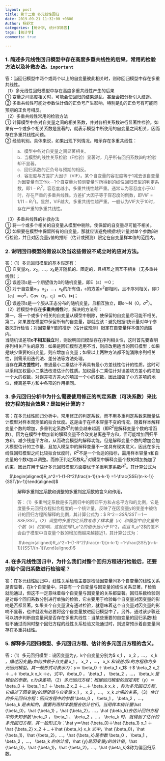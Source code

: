 ```yaml
---
layout: post
title: 第十二章 多元线性回归 
date: 2019-09-21 11:32:00 +0800
Author: 杨舒文
categories: [统计学, 统计学简答]
tags: [统计学]
comments: true

---
```


### 1. 简述多元线性回归模型中存在高度多重共线性的后果，常用的检验方法以及补救办法。`important`

答：当回归模型中两个或两个以上的自变量彼此相关时，则称回归模型中存在多重共线性。  
（1）多元线性回归模型中存在高度多重共线性产生的后果  
① 变量之间高度相关时，可能会使回归的结果混乱，甚至会把分析引入歧途。  
② 多重共线性可能对参数估计值的正负号产生影响，特别是$\beta_i$的正负号有可能同预期的正负号相反。  
（2）多重共线性常用的检验方法  
① 计算模型中各对自变量之间的相关系数，并对各相关系数进行显著性检验。如果有一个或多个相关系数是显著的，就表示模型中所使用的自变量之间相关，因而存在多重共线性问题。  
② 经验判别。具体来说，如果出现下列情况，暗示存在多重共线性：  

> a．模型中各对自变量之间显著相关。  
> b．当模型的线性关系检验（F检验）显著时，几乎所有回归系数βi的t检验却不显著。  
> c．回归系数的正负号与预期的相反。  
> d．容忍度与方差扩大因子（VIF）。某个自变量的容忍度等于1减去该自变量为因变量而其他k－1个自变量为预测变量时所得到的线性回归模型的判定系数，即$1-R_i^2$。容忍度越小，多重共线性越严重。通常认为容忍度小于0.1时，存在严重的多重共线性。方差扩大因子等于容忍度的倒数，即$VIF=1/(1-R_i^2)$。显然，VIF越大，多重共线性越严重。一般认为VIF大于10时，存在严重的多重共线性。	  

（3）多重共线性的补救办法  
① 将一个或多个相关的自变量从模型中剔除，使保留的自变量尽可能不相关。  
② 如果要在模型中保留所有的自变量，那就应该避免根据t统计量对单个参数β进行检验，并且对因变量y值的推断（估计或预测）限定在自变量样本值的范围内。



### 2. 说明回归模型的假设以及当这些假设不成立时的应对方法。

答：（1）多元回归模型的基本假定有：  
① 自变量$x_1$，$x_2$，…，$x_k$是非随机的、固定的，且相互之间互不相关（无多重共线性）；  
② 误差项ε是一个期望值为0的随机变量，即E（ε）＝0；  
③ 对于自变量$x_1$，$x_2$，…，$x_k$的所有值，ε的方差$\sigma^2$都相同，且不序列相关，即D（$\varepsilon_i$）＝$\sigma^2$，Cov（$\varepsilon_i$，$\varepsilon_j$）＝0，i≠j；  
④ 误差项ε是一个服从正态分布的随机变量，且相互独立，即ε～N（0，$\sigma^2$）。   
（2）若模型中存在**多重共线性**时，解决的方法有：  
第一，将一个或多个相关的自变量从模型中剔除，使保留的自变量尽可能不相关。  
第二，如果要在模型中保留所有的自变量，那就应该：避免根据t统计量对单个参数β进行检验；对因变量Y值的推断（估计或预测）限定在自变量样本值的范围内。  
当随机误差项**ε不相互独立**时，则说明回归模型存在序列相关性，这时首先要查明序列相关产生的原因：如果是回归模型选用不当，则应改用适当的回归模型；如果是缺少重要的自变量，则应增加自变量；如果以上两种方法都不能消除序列相关性，则需采用迭代法、差分法等方法处理。  
当存在**异方差性**时，普通最小二乘估计不再具有最小方差线性估计的性质，这时可以采用加权最小二乘法改进估计的性质。加权最小二乘估计对误差项方差小的项加一个大的权数，对误差项方差大的项加一个小的权数，因此加强了小方差项的地位，使离差平方和中各项的作用相同。  



### 3. 多元回归分析中为什么需要使用修正的判定系数（可决系数）来比较方程的拟合效果？是如何计算的？

答：在多元线性回归分析中，常用修正的判定系数，而不用多重判定系数来衡量估计模型对样本观测值的拟合优度。这是由于在样本容量不变的情况，随着样本解释变量个数的增加，多重判定系数$R^2$的值会越来越高（即$R^2$是解释变量个数的增函数）。因为在模型中增加新的解释变量不会改变总离差平方和，但可能增加回归平方和，减少残差平方和，从而改变模型的解释功能。但是解释变量个数的增加会加大模型估计的工作量，且加入模型中的解释变量不一定具有现实意义，因此在多元线性回归模型之间比较拟合优度时，$R^2$不是一个合适的指标，需用样本容量n和自变量的个数k加以调整。而修正判定系数$R^2_a$对模型中解释变量个数的增加施加了约束，因此在用于估计多元回归模型方面要优于多重判定系数$R^2$。其计算公式为  

&ensp;&ensp;$\begin{aligned}R_a^2=1-(1-R^2)\frac{n-1}{n-k-1} =1-\frac{SSE/(n-k-1)}{SST/(n-1)}\end{aligned}$

> **解释多重判定系数和调整的多重判定系数的含义和作用。**
>
> 答：（1）多重判定系数是多元回归中的回归平方和占总平方和的比例，它是度量多元回归方程拟合程度的一个统计量，反映了在因变量y的变差中被估计的回归方程所解释的比例，其计算公式为：$ R^2$＝SSR/SST＝1－SSE/SST。
> （2）调整的多重判定系数考虑了样本量（n）和模型中自变量的个数（k）的影响，这就使得$R_a^2$的值永远小于$ R^2$，而且$ R_a^2$的值不会由于模型中自变量个数的增加而越来越接近1，其计算公式为：
>
> ​		$\begin{aligned}R_a^2=1-(1-R^2)\frac{n-1}{n-k-1} =1-\frac{SSE/(n-k-1)}{SST/(n-1)}\end{aligned}$



### 4. 在多元线性回归中，为什么我们对整个回归方程进行检验后，还要对每个回归系数进行检验呢？

答：在多元线性回归中，线性关系检验主要是检验因变量同多个自变量的线性关系是否显著，在k个自变量中，只要有一个自变量与因变量的线性关系显著，F检验就能通过，但这不一定意味着每个自变量与因变量的关系都显著。回归系数检验则是对每个回归系数分别进行单独的检验，它主要用于检验每个自变量对因变量的影响是否都显著。如果某个自变量没有通过检验，就意味着这个自变量对因变量的影响不显著，也许就没有必要将这个自变量放进回归模型中了。另外，通过该步骤还可以初步判断自变量间是否存在多重共线性：当某些重要的自变量的回归系数t检验不通过而同时整个回归方程的线性关系检验又能通过时，则通常预示着自变量间存在多重共线性。



### 5. 解释多元回归模型、多元回归方程、估计的多元回归方程的含义。

答：（1）多元回归模型：设因变量为y，k个自变量分别为$ x_1 $，$ x_2 $，…，$ x_k $，描述因变量y如何依赖于自变量$ x_1 $，$ x_2 $，…，$ x_k $和误差项ε的方程称为多元回归模型。其一般形式可表示为：y＝$ \beta_0 $＋$ \beta_1  x_1$ ＋$ \beta_2  x_2 $＋…＋$ \beta_k  x_k $＋ε，式中，$\beta_0 $，$ \beta_1 $，$ \beta_2 $，…，$ \beta_k $是模型的参数，ε为误差项。  
（2）多元回归方程：根据回归模型的假定有E（y）＝$ \beta_0 $＋$ \beta_1  x_1 $＋$ \beta_2  x_2 $＋…＋$ \beta_k  x_k $，称为多元回归方程，它描述了因变量y的期望值与自变量$ x_1 $，$ x_2 $，…，$ x_k $之间的关系。  
（3）估计的多元回归方程：回归方程中的参数$ \beta_0 $，$ \beta_1 $，$ \beta_2 $，…，$ \beta_k $是未知的，需要利用样本数据去估计它们。当用样本统计量$\hat {\beta_0}$，$\hat {\beta_1} $，$\hat {\beta_2}$，…，$\hat {\beta_k}$去估计回归方程中的未知参数$ \beta_0 $，$ \beta_1 $，$ \beta_2 $，…，$ \beta_k $时，就得到了估计的多元回归方程，其一般形式为：$\hat y$＝$\hat {\beta_0}$＋$\hat {\beta_1} x_1 $＋$\hat {\beta_2} x_2 $＋…＋$\hat {\beta_k} x_k $式中，$\hat {\beta_0}$，$\hat {\beta_1}$，$\hat {\beta_2}$，…，$\hat {\beta_k}$是参数$ \beta_0 $，$ \beta_1 $，$ \beta_2 $，…，$ \beta_k $的估计值，$\hat {y}$是因变量y的估计值。$\hat {\beta_0}$，$\hat {\beta_1}$，$\hat {\beta_2}$，…，$\hat {\beta_k}$称为偏回归系数。  



